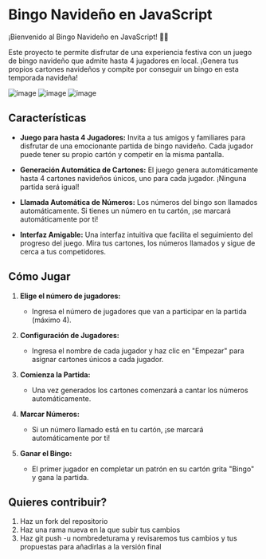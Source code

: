 # Bingo Navideño en JavaScript
¡Bienvenido al Bingo Navideño en JavaScript! 🎅🎄

Este proyecto te permite disfrutar de una experiencia festiva con un juego de bingo navideño que admite hasta 4 jugadores en local. ¡Genera tus propios cartones navideños y compite por conseguir un bingo en esta temporada navideña!

![image](https://github.com/alvarob27/bingo-js/assets/103132738/75913bd3-a7f4-4ea0-a4df-8edc53b87406)
![image](https://github.com/alvarob27/bingo-js/assets/103132738/611e43ef-4e64-4ed5-97c5-72310bf29a89)
![image](https://github.com/alvarob27/bingo-js/assets/103132738/aaf8ccda-5f44-4df2-b67a-8be33520f82e)



## Características

- **Juego para hasta 4 Jugadores:** Invita a tus amigos y familiares para disfrutar de una emocionante partida de bingo navideño. Cada jugador puede tener su propio cartón y competir en la misma pantalla.

- **Generación Automática de Cartones:** El juego genera automáticamente hasta 4 cartones navideños únicos, uno para cada jugador. ¡Ninguna partida será igual!

- **Llamada Automática de Números:** Los números del bingo son llamados automáticamente. Si tienes un número en tu cartón, ¡se marcará automáticamente por ti!

- **Interfaz Amigable:** Una interfaz intuitiva que facilita el seguimiento del progreso del juego. Mira tus cartones, los números llamados y sigue de cerca a tus competidores.

## Cómo Jugar

1. **Elige el número de jugadores:**
   - Ingresa el número de jugadores que van a participar en la partida (máximo 4).

2. **Configuración de Jugadores:**
   - Ingresa el nombre de cada jugador y haz clic en "Empezar" para asignar cartones únicos a cada jugador.

3. **Comienza la Partida:**
   - Una vez generados los cartones comenzará a cantar los números automáticamente.

4. **Marcar Números:**
   - Si un número llamado está en tu cartón, ¡se marcará automáticamente por ti!

5. **Ganar el Bingo:**
   - El primer jugador en completar un patrón en su cartón grita "Bingo" y gana la partida.

## Quieres contribuir?

1. Haz un fork del repositorio
2. Haz una rama nueva en la que subir tus cambios
3. Haz git push -u nombredeturama y revisaremos tus cambios y tus propuestas para añadirlas a la versión final
